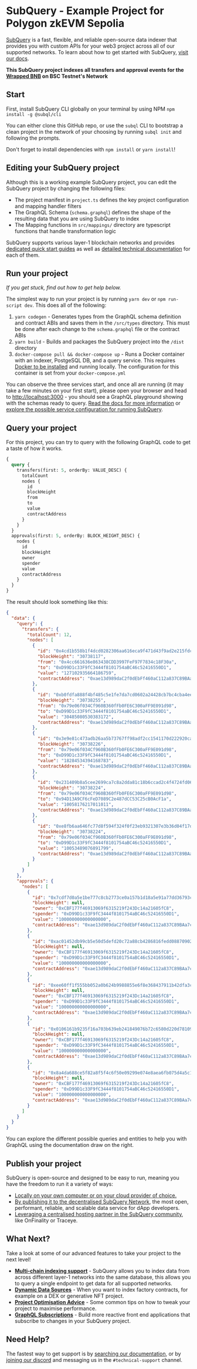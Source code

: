 # SubQuery - Example Project for Polygon zkEVM Sepolia

[SubQuery](https://subquery.network) is a fast, flexible, and reliable open-source data indexer that provides you with custom APIs for your web3 project across all of our supported networks. To learn about how to get started with SubQuery, [visit our docs](https://academy.subquery.network).

**This SubQuery project indexes all transfers and approval events for the [Wrapped BNB](https://testnet.bscscan.com/address/0xae13d989dac2f0debff460ac112a837c89baa7cd) on BSC Testnet's Network**

## Start

First, install SubQuery CLI globally on your terminal by using NPM `npm install -g @subql/cli`

You can either clone this GitHub repo, or use the `subql` CLI to bootstrap a clean project in the network of your choosing by running `subql init` and following the prompts.

Don't forget to install dependencies with `npm install` or `yarn install`!

## Editing your SubQuery project

Although this is a working example SubQuery project, you can edit the SubQuery project by changing the following files:

- The project manifest in `project.ts` defines the key project configuration and mapping handler filters
- The GraphQL Schema (`schema.graphql`) defines the shape of the resulting data that you are using SubQuery to index
- The Mapping functions in `src/mappings/` directory are typescript functions that handle transformation logic

SubQuery supports various layer-1 blockchain networks and provides [dedicated quick start guides](https://academy.subquery.network/quickstart/quickstart.html) as well as [detailed technical documentation](https://academy.subquery.network/build/introduction.html) for each of them.

## Run your project

_If you get stuck, find out how to get help below._

The simplest way to run your project is by running `yarn dev` or `npm run-script dev`. This does all of the following:

1.  `yarn codegen` - Generates types from the GraphQL schema definition and contract ABIs and saves them in the `/src/types` directory. This must be done after each change to the `schema.graphql` file or the contract ABIs
2.  `yarn build` - Builds and packages the SubQuery project into the `/dist` directory
3.  `docker-compose pull && docker-compose up` - Runs a Docker container with an indexer, PostgeSQL DB, and a query service. This requires [Docker to be installed](https://docs.docker.com/engine/install) and running locally. The configuration for this container is set from your `docker-compose.yml`

You can observe the three services start, and once all are running (it may take a few minutes on your first start), please open your browser and head to [http://localhost:3000](http://localhost:3000) - you should see a GraphQL playground showing with the schemas ready to query. [Read the docs for more information](https://academy.subquery.network/run_publish/run.html) or [explore the possible service configuration for running SubQuery](https://academy.subquery.network/run_publish/references.html).

## Query your project

For this project, you can try to query with the following GraphQL code to get a taste of how it works.

```graphql
{
  query {
    transfers(first: 5, orderBy: VALUE_DESC) {
      totalCount
      nodes {
        id
        blockHeight
        from
        to
        value
        contractAddress
      }
    }
  }
  approvals(first: 5, orderBy: BLOCK_HEIGHT_DESC) {
    nodes {
      id
      blockHeight
      owner
      spender
      value
      contractAddress
    }
  }
}
```

The result should look something like this:

```json
{
  "data": {
    "query": {
      "transfers": {
        "totalCount": 12,
        "nodes": [
          {
            "id": "0x4cd1b558b1f4dcd0282306aa616eca9f471d43f9ad2e215fdc89842599fff41b",
            "blockHeight": "30738117",
            "from": "0x4cc661636e863438CDD3997FeF97F7834c18F30a",
            "to": "0xD99D1c33F9fC3444f8101754aBC46c52416550D1",
            "value": "127102935664186759",
            "contractAddress": "0xae13d989daC2f0dEbFf460aC112a837C89BAa7cd"
          },
          {
            "id": "0xb0fdfa888f4bf485c5e1fe7da7cd0602a24428cb7bc4cba4ee3c43e61a15f20d",
            "blockHeight": "30738255",
            "from": "0x79e06f034Cf960B360fFb0FE6C300aFF9E091d98",
            "to": "0xD99D1c33F9fC3444f8101754aBC46c52416550D1",
            "value": "30485080530383172",
            "contractAddress": "0xae13d989daC2f0dEbFf460aC112a837C89BAa7cd"
          },
          {
            "id": "0x3e9e81c473adb26aa5b73767ff98adf2cc1541170d222920ca66e368fcc6e946",
            "blockHeight": "30738226",
            "from": "0x79e06f034Cf960B360fFb0FE6C300aFF9E091d98",
            "to": "0xD99D1c33F9fC3444f8101754aBC46c52416550D1",
            "value": "18284534394168783",
            "contractAddress": "0xae13d989daC2f0dEbFf460aC112a837C89BAa7cd"
          },
          {
            "id": "0x231409b8a5cee2699ca7c8a2dda81c18b6ccad2c4f4724fd06d26d80ee996fb4",
            "blockHeight": "30738224",
            "from": "0x79e06f034Cf960B360fFb0FE6C300aFF9E091d98",
            "to": "0x94D13A9CF6cFeD7089C2e487dCC53C25cB0AcF1a",
            "value": "10058176217011011",
            "contractAddress": "0xae13d989daC2f0dEbFf460aC112a837C89BAa7cd"
          },
          {
            "id": "0xe8fb6aa646fc77d8f594f324f0f23eb9321307e3b36d04f17df920c06e630337",
            "blockHeight": "30738224",
            "from": "0x79e06f034Cf960B360fFb0FE6C300aFF9E091d98",
            "to": "0xD99D1c33F9fC3444f8101754aBC46c52416550D1",
            "value": "10053489076891799",
            "contractAddress": "0xae13d989daC2f0dEbFf460aC112a837C89BAa7cd"
          }
        ]
      }
    },
    "approvals": {
      "nodes": [
        {
          "id": "0x7cdf7d0a5e1be777c8cb2773ce0a157b1d18a5e91a77dd36793c5f9dbfcaa4a4",
          "blockHeight": null,
          "owner": "0xCBF177f46913069f6315219f243Dc14a21605fC8",
          "spender": "0xD99D1c33F9fC3444f8101754aBC46c52416550D1",
          "value": "100000000000000000",
          "contractAddress": "0xae13d989daC2f0dEbFf460aC112a837C89BAa7cd"
        },
        {
          "id": "0xac01452db99cb5e50d5defd20c72a88cb4286816fedd088709023c36c0e1ae85",
          "blockHeight": null,
          "owner": "0xCBF177f46913069f6315219f243Dc14a21605fC8",
          "spender": "0xD99D1c33F9fC3444f8101754aBC46c52416550D1",
          "value": "100000000000000000",
          "contractAddress": "0xae13d989daC2f0dEbFf460aC112a837C89BAa7cd"
        },
        {
          "id": "0xee60ff1f555bb052a0b624b9988855e6f8e368437911b42dfa3c18678e3dc91a",
          "blockHeight": null,
          "owner": "0xCBF177f46913069f6315219f243Dc14a21605fC8",
          "spender": "0xD99D1c33F9fC3444f8101754aBC46c52416550D1",
          "value": "100000000000000000",
          "contractAddress": "0xae13d989daC2f0dEbFf460aC112a837C89BAa7cd"
        },
        {
          "id": "0x0106161b9235f16a703b639eb241849076b72c6580d220d781098dea3912a090",
          "blockHeight": null,
          "owner": "0xCBF177f46913069f6315219f243Dc14a21605fC8",
          "spender": "0xD99D1c33F9fC3444f8101754aBC46c52416550D1",
          "value": "100000000000000000",
          "contractAddress": "0xae13d989daC2f0dEbFf460aC112a837C89BAa7cd"
        },
        {
          "id": "0x8a4da688ce5f82a8f5f4c6f50e09299e074e8aea6fb075d4a5c198aa649c8b91",
          "blockHeight": null,
          "owner": "0xCBF177f46913069f6315219f243Dc14a21605fC8",
          "spender": "0xD99D1c33F9fC3444f8101754aBC46c52416550D1",
          "value": "100000000000000000",
          "contractAddress": "0xae13d989daC2f0dEbFf460aC112a837C89BAa7cd"
        }
      ]
    }
  }
}
```

You can explore the different possible queries and entities to help you with GraphQL using the documentation draw on the right.

## Publish your project

SubQuery is open-source and designed to be easy to run, meaning you have the freedom to run it a variety of ways:

- [Locally on your own computer or on your cloud provider of choice.](https://academy.subquery.network/indexer/run_publish/introduction.html#locally-run-it-yourself)
- [By publishing it to the decentralised SubQuery Network](https://academy.subquery.network/indexer/run_publish/introduction.html#publish-to-the-subquery-network), the most open, performant, reliable, and scalable data service for dApp developers.
- [Leveraging a centralised hosting partner in the SubQuery community](https://academy.subquery.network/indexer/run_publish/introduction.html#other-hosting-providers-in-the-subquery-community), like OnFinality or Traceye.

## What Next?

Take a look at some of our advanced features to take your project to the next level!

- [**Multi-chain indexing support**](https://academy.subquery.network/build/multi-chain.html) - SubQuery allows you to index data from across different layer-1 networks into the same database, this allows you to query a single endpoint to get data for all supported networks.
- [**Dynamic Data Sources**](https://academy.subquery.network/build/dynamicdatasources.html) - When you want to index factory contracts, for example on a DEX or generative NFT project.
- [**Project Optimisation Advice**](https://academy.subquery.network/build/optimisation.html) - Some common tips on how to tweak your project to maximise performance.
- [**GraphQL Subscriptions**](https://academy.subquery.network/run_publish/subscription.html) - Build more reactive front end applications that subscribe to changes in your SubQuery project.

## Need Help?

The fastest way to get support is by [searching our documentation](https://academy.subquery.network), or by [joining our discord](https://discord.com/invite/subquery) and messaging us in the `#technical-support` channel.

